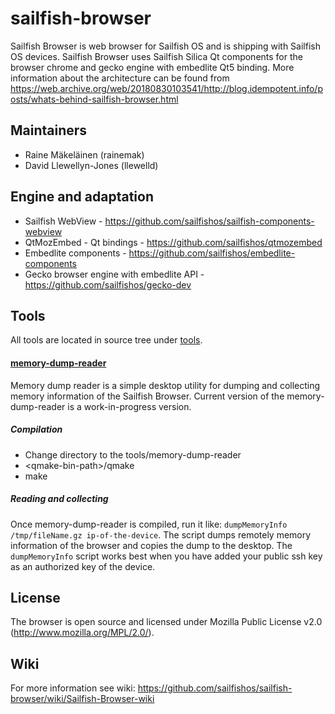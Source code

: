 sailfish-browser
================
Sailfish Browser is web browser for Sailfish OS and is shipping with Sailfish OS devices. Sailfish Browser uses Sailfish Silica Qt components for the browser chrome and gecko engine with embedlite Qt5 binding.
More information about the architecture can be found from https://web.archive.org/web/20180830103541/http://blog.idempotent.info/posts/whats-behind-sailfish-browser.html

Maintainers
-----------
- Raine Mäkeläinen (rainemak)
- David Llewellyn-Jones (llewelld)

Engine and adaptation
---------------------
- Sailfish WebView - https://github.com/sailfishos/sailfish-components-webview
- QtMozEmbed - Qt bindings - https://github.com/sailfishos/qtmozembed
- Embedlite components - https://github.com/sailfishos/embedlite-components
- Gecko browser engine with embedlite API - https://github.com/sailfishos/gecko-dev

Tools
-----
All tools are located in source tree under [tools](https://github.com/sailfishos/sailfish-browser/tree/master/tools).

#### [memory-dump-reader](https://github.com/sailfishos/sailfish-browser/tree/master/tools/memory-dump-reader)

Memory dump reader is a simple desktop utility for dumping and collecting memory information of the Sailfish Browser.
Current version of the memory-dump-reader is a work-in-progress version.

##### Compilation

- Change directory to the tools/memory-dump-reader
- \<qmake-bin-path\>/qmake
- make

##### Reading and collecting

Once memory-dump-reader is compiled, run it like: ```dumpMemoryInfo /tmp/fileName.gz ip-of-the-device```.
The script dumps remotely memory information of the browser and copies the dump to the desktop.
The ```dumpMemoryInfo``` script works best when you have added your public ssh key as an authorized key of the device.

License
-------
The browser is open source and licensed under Mozilla Public License v2.0 (http://www.mozilla.org/MPL/2.0/).

Wiki
----
For more information see wiki: https://github.com/sailfishos/sailfish-browser/wiki/Sailfish-Browser-wiki
